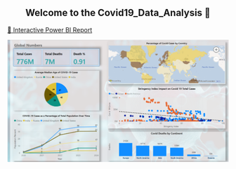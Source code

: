 <div align="center">
  
## Welcome to the Covid19_Data_Analysis 👋
</div>
<a href="https://app.powerbi.com/view?r=eyJrIjoiMDVkZTIyYzItMDNhYS00OTc5LTkyMTYtNDgzMTQ2NDg3NGY5IiwidCI6IjIwYzgwNGUyLWZhZjctNDYzMC05MDA3LWNmNzM1YzFlMjkwZiJ9&pageName=58a5d6c537bb7e4913e9" target="_blank">
   🚀 Interactive Power BI Report
</a>
</a>
<p>
  <img src="https://raw.githubusercontent.com/sandhuhardeep67/covid19-data-analysis/main/images/image1.png">
</p>
